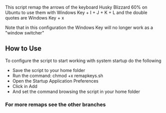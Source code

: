 This script remap the arrows of the keyboard Husky Blizzard 60% on Ubuntu to use them with Windows Key + I + J + K + L and the double quotes are Windows Key + x

Note that in this configuration the Windows Key will no longer work as a "window switcher"

## How to Use

To configure the script to start working with system startup do the following

- Save the script to your home folder
- Run the command: chmod +x remapkeys.sh
- Open the Startup Application Preferences
- Click in Add
- And set the command browsing the script in your home folder

### For more remaps see the other branches
